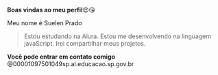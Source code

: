 **Boas vindas ao meu perfil**😍😘

Meu nome é Suelen Prado

> Estou estudando na Alura.
> Estou me desenvolvendo na linguagem javaScript.
> Irei compartilhar meus projetos.

**Você pode entrar em contato comigo**
@00001097501049sp.al.educacao.sp.gov.br


